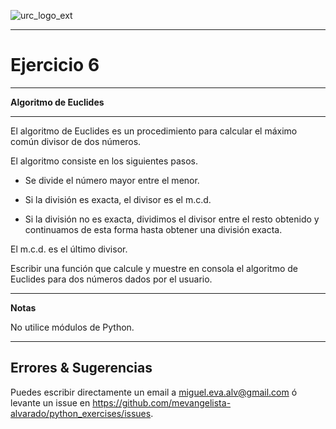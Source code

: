 ![urc_logo_ext](https://github.com/URC-MAC/.github/assets/28746720/1d2b04df-5870-457b-82ab-4eb97ec99e17)
_____

# Ejercicio 6
_____

__Algoritmo de Euclides__  

_____

El algoritmo de Euclides es un procedimiento para calcular el máximo común divisor de dos números.

El algoritmo consiste en los siguientes pasos. 

* Se divide el número mayor entre el menor.  

* Si la división es exacta, el divisor es el m.c.d.  

* Si la división no es exacta, dividimos el divisor entre el resto obtenido y continuamos de esta forma hasta obtener una división exacta.

El m.c.d. es el último divisor.  


Escribir una función que calcule y muestre en consola el algoritmo de Euclides para dos números dados por el usuario.

____

**Notas**  

No utilice módulos de Python.

_____

## Errores & Sugerencias

Puedes escribir directamente un email a [miguel.eva.alv@gmail.com](mailto:miguel.eva.alv@gmail.com) ó levante un issue en https://github.com/mevangelista-alvarado/python_exercises/issues.
